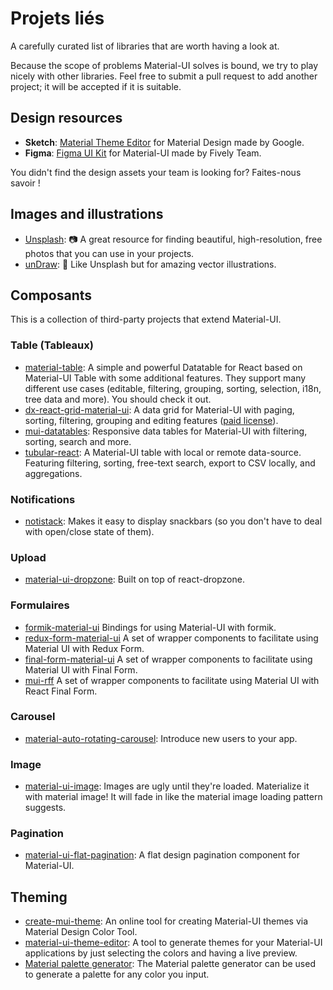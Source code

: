 # Projets liés

<p class="description">A carefully curated list of libraries that are worth having a look at.</p>

Because the scope of problems Material-UI solves is bound, we try to play nicely with other libraries. Feel free to submit a pull request to add another project; it will be accepted if it is suitable.

## Design resources

- **Sketch**: [Material Theme Editor](https://material.io/resources/theme-editor/) for Material Design made by Google.
- **Figma**: [Figma UI Kit](https://material.5ly.co/) for Material-UI made by Fively Team.

You didn't find the design assets your team is looking for? Faites-nous savoir !

## Images and illustrations

- [Unsplash](https://unsplash.com): 📷 A great resource for finding beautiful, high-resolution, free photos that you can use in your projects.
- [unDraw](https://undraw.co/): 📐 Like Unsplash but for amazing vector illustrations.

## Composants

This is a collection of third-party projects that extend Material-UI.

### Table (Tableaux)

- [material-table](https://github.com/mbrn/material-table): A simple and powerful Datatable for React based on Material-UI Table with some additional features. They support many different use cases (editable, filtering, grouping, sorting, selection, i18n, tree data and more). You should check it out.
- [dx-react-grid-material-ui](https://devexpress.github.io/devextreme-reactive/react/grid/): A data grid for Material-UI with paging, sorting, filtering, grouping and editing features ([paid license](https://js.devexpress.com/licensing/)).
- [mui-datatables](https://github.com/gregnb/mui-datatables): Responsive data tables for Material-UI with filtering, sorting, search and more.
- [tubular-react](https://github.com/unosquare/tubular-react): A Material-UI table with local or remote data-source. Featuring filtering, sorting, free-text search, export to CSV locally, and aggregations.

### Notifications

- [notistack](https://github.com/iamhosseindhv/notistack): Makes it easy to display snackbars (so you don't have to deal with open/close state of them).

### Upload

- [material-ui-dropzone](https://github.com/Yuvaleros/material-ui-dropzone): Built on top of react-dropzone.

### Formulaires

- [formik-material-ui](https://github.com/stackworx/formik-material-ui) Bindings for using Material-UI with formik.
- [redux-form-material-ui](https://github.com/erikras/redux-form-material-ui) A set of wrapper components to facilitate using Material UI with Redux Form.
- [final-form-material-ui](https://github.com/Deadly0/final-form-material-ui) A set of wrapper components to facilitate using Material UI with Final Form.
- [mui-rff](https://github.com/lookfirst/mui-rff) A set of wrapper components to facilitate using Material UI with React Final Form.

### Carousel

- [material-auto-rotating-carousel](https://mui.wertarbyte.com/#material-auto-rotating-carousel): Introduce new users to your app.

### Image

- [material-ui-image](https://mui.wertarbyte.com/#material-ui-image): Images are ugly until they're loaded. Materialize it with material image! It will fade in like the material image loading pattern suggests.

### Pagination

- [material-ui-flat-pagination](https://github.com/szmslab/material-ui-flat-pagination): A flat design pagination component for Material-UI.

## Theming

- [create-mui-theme](https://react-theming.github.io/create-mui-theme/): An online tool for creating Material-UI themes via Material Design Color Tool.
- [material-ui-theme-editor](https://in-your-saas.github.io/material-ui-theme-editor/): A tool to generate themes for your Material-UI applications by just selecting the colors and having a live preview.
- [Material palette generator](https://material.io/inline-tools/color/): The Material palette generator can be used to generate a palette for any color you input.